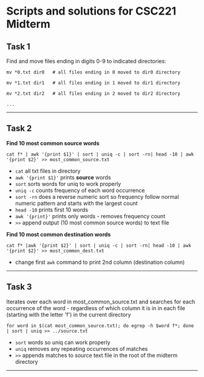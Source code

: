 # Scripts and solutions for CSC221 Midterm

## Task 1

Find and move files ending in digits 0-9 to indicated directories:

    mv *0.txt dir0   # all files ending in 0 moved to dir0 directory

    mv *1.txt dir1   # all files ending in 1 moved to dir1 directory

    mv *2.txt dir2   # all files ending in 2 moved to dir2 directory

    ...

-------------------------------------------------------------------

## Task 2

**Find 10 most common source words**

    cat f* | awk '{print $1}' | sort | uniq -c | sort -rn| head -10 | awk '{print $2}' >> most_common_source.txt

- `cat` all txt files in directory
- `awk '{print $1}'` prints **source** words
- `sort` sorts words for uniq to work properly
- `uniq -c` counts frequency of each word occurrence
- `sort -rn` does a reverse numeric sort so frequency follow normal numeric pattern and starts with the largest count
- `head -10` prints first 10 words
- `awk '{print}'` prints only words - removes frequency count
- `>>` append output (10 most common source words) to text file


**Find 10 most common destination words**

    cat f* |awk '{print $2}' | sort | uniq -c | sort -rn| head -10 | awk '{print $2}' >> most_common_dest.txt

- change first `awk` command to print 2nd column (destination column)

-------------------------------------------------------------------

## Task 3

Iterates over each word in most_common_source.txt and searches for each occurrence of the word - regardless of which column it is in in each file (starting with the letter 'f') in the current directory

    for word in $(cat most_common_source.txt); do egrep -h $word f*; done | sort | uniq >> ../source.txt

- `sort` words so uniq can work properly
- `uniq` removes any repeating occurrences of matches
- `>>` appends matches to source text file in the root of the midterm directory

-------------------------------------------------------------------

